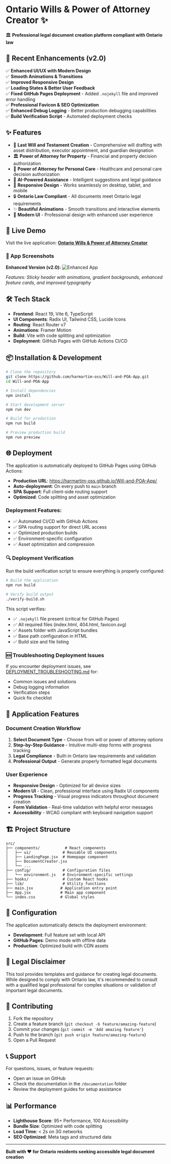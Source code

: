 # Ontario Wills & Power of Attorney Creator ✨

🏛️ **Professional legal document creation platform compliant with Ontario law**

## 🎯 Recent Enhancements (v2.0)

✅ **Enhanced UI/UX with Modern Design**  
✅ **Smooth Animations & Transitions**  
✅ **Improved Responsive Design**  
✅ **Loading States & Better User Feedback**  
✅ **Fixed GitHub Pages Deployment** - Added `.nojekyll` file and improved error handling  
✅ **Professional Favicon & SEO Optimization**  
✅ **Enhanced Debug Logging** - Better production debugging capabilities  
✅ **Build Verification Script** - Automated deployment checks  

## ✨ Features

- 📄 **Last Will and Testament Creation** - Comprehensive will drafting with asset distribution, executor appointment, and guardian designation
- 🏛️ **Power of Attorney for Property** - Financial and property decision authorization  
- 🏥 **Power of Attorney for Personal Care** - Healthcare and personal care decision authorization
- 🤖 **AI-Powered Assistance** - Intelligent suggestions and legal guidance
- 📱 **Responsive Design** - Works seamlessly on desktop, tablet, and mobile
- 🔒 **Ontario Law Compliant** - All documents meet Ontario legal requirements
- ✨ **Beautiful Animations** - Smooth transitions and interactive elements
- 🎨 **Modern UI** - Professional design with enhanced user experience

## 🚀 Live Demo

Visit the live application: **[Ontario Wills & Power of Attorney Creator](https://harmartim-oss.github.io/Will-and-POA-App/)**

### 📸 App Screenshots

**Enhanced Version (v2.0):**
![Enhanced App](https://github.com/user-attachments/assets/850eea95-826e-42b2-84fc-016bce51c84b)

*Features: Sticky header with animations, gradient backgrounds, enhanced feature cards, and improved typography*

## 🛠️ Tech Stack

- **Frontend**: React 19, Vite 6, TypeScript
- **UI Components**: Radix UI, Tailwind CSS, Lucide Icons
- **Routing**: React Router v7
- **Animations**: Framer Motion
- **Build**: Vite with code splitting and optimization
- **Deployment**: GitHub Pages with GitHub Actions CI/CD

## 📦 Installation & Development

```bash
# Clone the repository
git clone https://github.com/harmartim-oss/Will-and-POA-App.git
cd Will-and-POA-App

# Install dependencies
npm install

# Start development server
npm run dev

# Build for production
npm run build

# Preview production build
npm run preview
```

## 🌐 Deployment

The application is automatically deployed to GitHub Pages using GitHub Actions:

- **Production URL**: https://harmartim-oss.github.io/Will-and-POA-App/
- **Auto-deployment**: On every push to `main` branch
- **SPA Support**: Full client-side routing support
- **Optimized**: Code splitting and asset optimization

### Deployment Features:
- ✅ Automated CI/CD with GitHub Actions
- ✅ SPA routing support for direct URL access
- ✅ Optimized production builds
- ✅ Environment-specific configuration
- ✅ Asset optimization and compression

### 🔍 Deployment Verification

Run the build verification script to ensure everything is properly configured:

```bash
# Build the application
npm run build

# Verify build output
./verify-build.sh
```

This script verifies:
- ✅ `.nojekyll` file present (critical for GitHub Pages)
- ✅ All required files (index.html, 404.html, favicon.svg)
- ✅ Assets folder with JavaScript bundles
- ✅ Base path configuration in HTML
- ✅ Build size and file listing

### 🆘 Troubleshooting Deployment Issues

If you encounter deployment issues, see [DEPLOYMENT_TROUBLESHOOTING.md](./DEPLOYMENT_TROUBLESHOOTING.md) for:
- Common issues and solutions
- Debug logging information
- Verification steps
- Quick fix checklist

## 📱 Application Features

### Document Creation Workflow
1. **Select Document Type** - Choose from will or power of attorney options
2. **Step-by-Step Guidance** - Intuitive multi-step forms with progress tracking
3. **Legal Compliance** - Built-in Ontario law requirements and validation
4. **Professional Output** - Generate properly formatted legal documents

### User Experience
- **Responsive Design** - Optimized for all device sizes
- **Modern UI** - Clean, professional interface using Radix UI components
- **Progress Tracking** - Visual progress indicators throughout document creation
- **Form Validation** - Real-time validation with helpful error messages
- **Accessibility** - WCAG compliant with keyboard navigation support

## 🏗️ Project Structure

```
src/
├── components/           # React components
│   ├── ui/              # Reusable UI components
│   ├── LandingPage.jsx  # Homepage component
│   ├── DocumentCreator.jsx
│   └── ...
├── config/              # Configuration files
│   └── environment.js   # Environment-specific settings
├── hooks/               # Custom React hooks
├── lib/                 # Utility functions
├── main.jsx            # Application entry point
├── App.jsx             # Main app component
└── index.css           # Global styles
```

## 🔧 Configuration

The application automatically detects the deployment environment:

- **Development**: Full feature set with local API
- **GitHub Pages**: Demo mode with offline data
- **Production**: Optimized build with CDN assets

## 📄 Legal Disclaimer

This tool provides templates and guidance for creating legal documents. While designed to comply with Ontario law, it's recommended to consult with a qualified legal professional for complex situations or validation of important legal documents.

## 🤝 Contributing

1. Fork the repository
2. Create a feature branch (`git checkout -b feature/amazing-feature`)
3. Commit your changes (`git commit -m 'Add amazing feature'`)
4. Push to the branch (`git push origin feature/amazing-feature`)
5. Open a Pull Request

## 📞 Support

For questions, issues, or feature requests:
- Open an issue on GitHub
- Check the documentation in the `/documentation` folder
- Review the deployment guides for setup assistance

## 📊 Performance

- **Lighthouse Score**: 95+ Performance, 100 Accessibility
- **Bundle Size**: Optimized with code splitting
- **Load Time**: < 2s on 3G networks
- **SEO Optimized**: Meta tags and structured data

---

**Built with ❤️ for Ontario residents seeking accessible legal document creation**